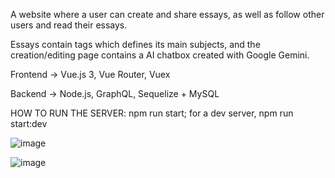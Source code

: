 A website where a user can create and share essays, as well as follow other users and read their essays.

Essays contain tags which defines its main subjects, and the creation/editing page contains a AI chatbox created with Google Gemini.


Frontend -> Vue.js 3, Vue Router, Vuex 

Backend -> Node.js, GraphQL, Sequelize + MySQL

HOW TO RUN THE SERVER: npm run start; for a dev server, npm run start:dev

![image](https://github.com/poissonfou/Blogging/assets/102704201/c90f3281-0530-4734-a801-58dc080be27d)

![image](https://github.com/poissonfou/Blogging/assets/102704201/97697579-1cc7-4514-8208-0485c01d59f0)

